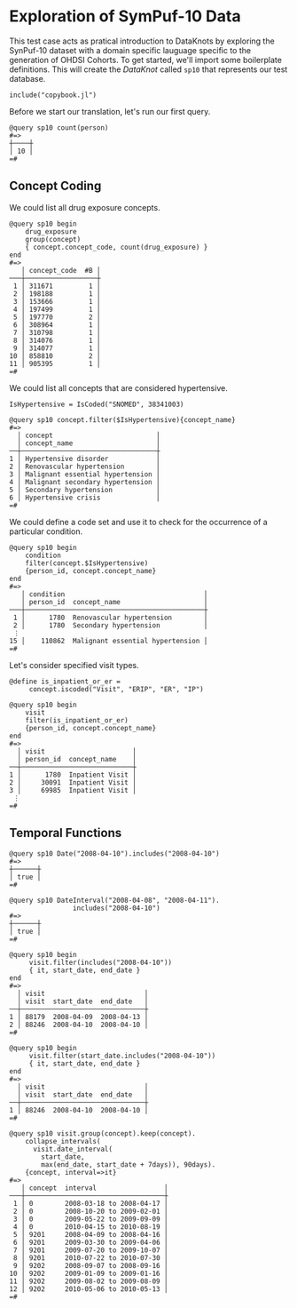 # Exploration of SymPuf-10 Data

This test case acts as pratical introduction to DataKnots by
exploring the SynPuf-10 dataset with a domain specific lauguage
specific to the generation of OHDSI Cohorts. To get started,
we'll import some boilerplate definitions. This will create the
*DataKnot* called `sp10` that represents our test database.

    include("copybook.jl")

Before we start our translation, let's run our first query.

    @query sp10 count(person)
    #=>
    ┼────┼
    │ 10 │
    =#

## Concept Coding

We could list all drug exposure concepts.

    @query sp10 begin
        drug_exposure
        group(concept)
        { concept.concept_code, count(drug_exposure) }
    end
    #=>
       │ concept_code  #B │
    ───┼──────────────────┼
     1 │ 311671         1 │
     2 │ 198188         1 │
     3 │ 153666         1 │
     4 │ 197499         1 │
     5 │ 197770         2 │
     6 │ 308964         1 │
     7 │ 310798         1 │
     8 │ 314076         1 │
     9 │ 314077         1 │
    10 │ 858810         2 │
    11 │ 905395         1 │
    =#

We could list all concepts that are considered hypertensive.

    IsHypertensive = IsCoded("SNOMED", 38341003)

    @query sp10 concept.filter($IsHypertensive){concept_name}
    #=>
      │ concept                          │
      │ concept_name                     │
    ──┼──────────────────────────────────┼
    1 │ Hypertensive disorder            │
    2 │ Renovascular hypertension        │
    3 │ Malignant essential hypertension │
    4 │ Malignant secondary hypertension │
    5 │ Secondary hypertension           │
    6 │ Hypertensive crisis              │
    =#

We could define a code set and use it to check for the occurrence of a
particular condition.

    @query sp10 begin
        condition
        filter(concept.$IsHypertensive)
        {person_id, concept.concept_name}
    end
    #=>
       │ condition                                   │
       │ person_id  concept_name                     │
    ───┼─────────────────────────────────────────────┼
     1 │      1780  Renovascular hypertension        │
     2 │      1780  Secondary hypertension           │
     ⋮
    15 │    110862  Malignant essential hypertension │
    =#

Let's consider specified visit types.

    @define is_inpatient_or_er =
         concept.iscoded("Visit", "ERIP", "ER", "IP")

    @query sp10 begin
        visit
        filter(is_inpatient_or_er)
        {person_id, concept.concept_name}
    end
    #=>
      │ visit                      │
      │ person_id  concept_name    │
    ──┼────────────────────────────┼
    1 │      1780  Inpatient Visit │
    2 │     30091  Inpatient Visit │
    3 │     69985  Inpatient Visit │
     ⋮
    =#

## Temporal Functions

    @query sp10 Date("2008-04-10").includes("2008-04-10")
    #=>
    ┼──────┼
    │ true │
    =#

    @query sp10 DateInterval("2008-04-08", "2008-04-11").
                    includes("2008-04-10")
    #=>
    ┼──────┼
    │ true │
    =#

    @query sp10 begin
         visit.filter(includes("2008-04-10"))
         { it, start_date, end_date }
    end
    #=>
      │ visit                         │
      │ visit  start_date  end_date   │
    ──┼───────────────────────────────┼
    1 │ 88179  2008-04-09  2008-04-13 │
    2 │ 88246  2008-04-10  2008-04-10 │
    =#

    @query sp10 begin
         visit.filter(start_date.includes("2008-04-10"))
         { it, start_date, end_date }
    end
    #=>
      │ visit                         │
      │ visit  start_date  end_date   │
    ──┼───────────────────────────────┼
    1 │ 88246  2008-04-10  2008-04-10 │
    =#

    @query sp10 visit.group(concept).keep(concept).
        collapse_intervals(
          visit.date_interval(
            start_date,
            max(end_date, start_date + 7days)), 90days).
        {concept, interval=>it}
    #=>
       │ concept  interval                 │
    ───┼───────────────────────────────────┼
     1 │ 0        2008-03-18 to 2008-04-17 │
     2 │ 0        2008-10-20 to 2009-02-01 │
     3 │ 0        2009-05-22 to 2009-09-09 │
     4 │ 0        2010-04-15 to 2010-08-19 │
     5 │ 9201     2008-04-09 to 2008-04-16 │
     6 │ 9201     2009-03-30 to 2009-04-06 │
     7 │ 9201     2009-07-20 to 2009-10-07 │
     8 │ 9201     2010-07-22 to 2010-07-30 │
     9 │ 9202     2008-09-07 to 2008-09-16 │
    10 │ 9202     2009-01-09 to 2009-01-16 │
    11 │ 9202     2009-08-02 to 2009-08-09 │
    12 │ 9202     2010-05-06 to 2010-05-13 │
    =#
